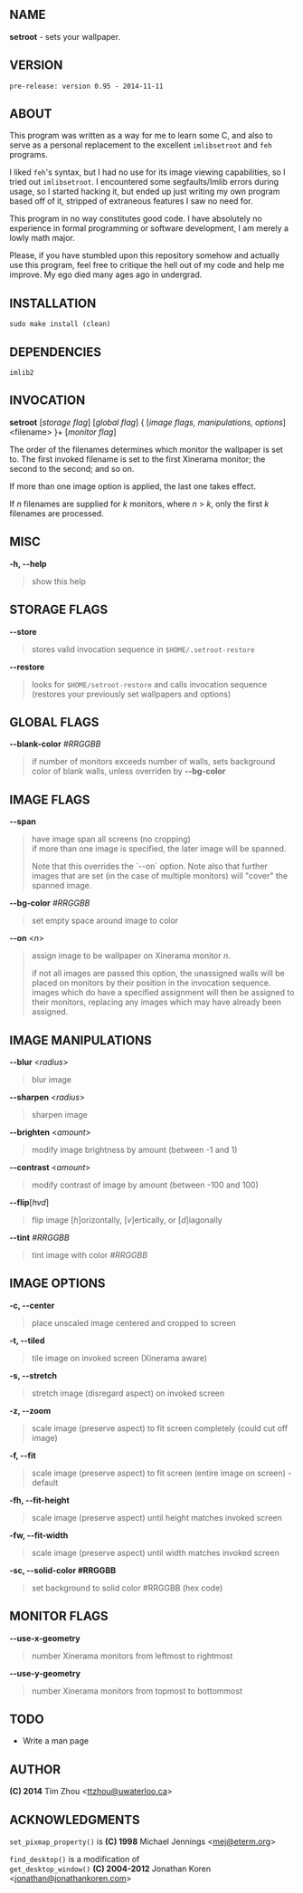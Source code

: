 NAME
----

**setroot** - sets your wallpaper.

VERSION
-------

`pre-release: version 0.95 - 2014-11-11`


ABOUT
-----

This program was written as a way for me to learn some C, and also to serve as a
personal replacement to the excellent `imlibsetroot` and `feh` programs.

I liked `feh`'s syntax, but I had no use for its image viewing capabilities, so I
tried out `imlibsetroot`. I encountered some segfaults/Imlib errors during
usage, so I started hacking it, but ended up just writing my own program based
off of it, stripped of extraneous features I saw no need for.

This program in no way constitutes good code. I have absolutely no experience in
formal programming or software development, I am merely a lowly math major.

Please, if you have stumbled upon this repository somehow and actually use this
program, feel free to critique the hell out of my code and help me improve. My
ego died many ages ago in undergrad.


INSTALLATION
------------

`sudo make install (clean)`


DEPENDENCIES
------------

`imlib2`


INVOCATION
----------

**setroot** [*storage flag*] [*global flag*] { [*image flags, manipulations, options*] \<filename\> }+ [*monitor flag*]

The order of the filenames determines which monitor the wallpaper is set to. The
first invoked filename is set to the first Xinerama monitor; the second to the
second; and so on.

If more than one image option is applied, the last one takes effect.

If *n* filenames are supplied for *k* monitors, where *n* > *k*, only the first
*k* filenames are processed.

MISC
----

**-h, --help**
> show this help


STORAGE FLAGS
-------------

**--store**
> stores valid invocation sequence in `$HOME/.setroot-restore`

**--restore**
> looks for `$HOME/setroot-restore` and calls invocation sequence <br/> (restores your previously set wallpapers and options)


GLOBAL FLAGS
------------

**--blank-color** *#RRGGBB*
> if number of monitors exceeds number of walls, sets background <br/> color of blank walls, unless overriden by **--bg-color**


IMAGE FLAGS
-----------

**--span**
> <p>have image span all screens (no cropping) <br/> if more than one image is specified, the later image will be spanned.</p><p>Note that this overrides the `--on` option. Note also that further images that are set (in the case of multiple monitors) will "cover" the spanned image.</p>

**--bg-color** *#RRGGBB*
> set empty space around image to color

**--on** \<*n*\>
> assign image to be wallpaper on Xinerama monitor *n*. <p>if not all images are passed this option, the unassigned walls will be placed on monitors by their position in the invocation sequence. images which do have a specified assignment will then be assigned to their monitors, replacing any images which may have already been assigned.</p>


IMAGE MANIPULATIONS
-------------------

**--blur** \<*radius*\>
> blur image

**--sharpen** \<*radius*\>
> sharpen image

**--brighten** \<*amount*\>
> modify image brightness by amount (between -1 and 1)

**--contrast** \<*amount*\>
> modify contrast of image by amount (between -100 and 100)

**--flip**[*hvd*]
> flip image [*h*]orizontally, [*v*]ertically, or [*d*]iagonally

**--tint** *#RRGGBB*
> tint image with color *#RRGGBB*


IMAGE OPTIONS
-------------

**-c, --center**
> place unscaled image centered and cropped to screen

**-t, --tiled**
> tile image on invoked screen (Xinerama aware)

**-s, --stretch**
> stretch image (disregard aspect) on invoked screen

**-z, --zoom**
> scale image (preserve aspect) to fit screen completely (could cut off image)

**-f, --fit**
> scale image (preserve aspect) to fit screen (entire image on screen) - default

**-fh, --fit-height**
> scale image (preserve aspect) until height matches invoked screen

**-fw, --fit-width**
> scale image (preserve aspect) until width matches invoked screen

**-sc, --solid-color #RRGGBB**
> set background to solid color #RRGGBB (hex code)


MONITOR FLAGS
-------------

**--use-x-geometry**
> number Xinerama monitors from leftmost to rightmost

**--use-y-geometry**
> number Xinerama monitors from topmost to bottommost


TODO
----

+ Write a man page

AUTHOR
------

**(C) 2014** Tim Zhou \<ttzhou@uwaterloo.ca\>


ACKNOWLEDGMENTS
---------------

`set_pixmap_property()` is **(C) 1998** Michael Jennings \<mej@eterm.org\>

`find_desktop()` is a modification of  
`get_desktop_window()` **(C) 2004-2012** Jonathan Koren \<jonathan@jonathankoren.com\>
